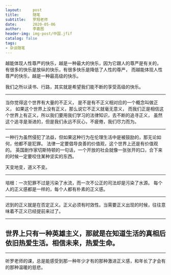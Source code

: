 ```yaml
---
layout:     post
title:      随笔
subtitle:   罗翔老师
date:       2020-05-06
author:     李嘉图
header-img: img-post/中国.jfif
catalog: false
tags:
- 杂谈随笔
---
```

越能体现人性尊严的快乐，越是一种最大的快乐，因为它跟人的尊严是有关的，
有很多的快乐是放纵的快乐，有很多快乐是降低了人性的尊严，
而越能体现人性尊严的快乐，越是一种最高级的快乐。

我们之所以读书、行路，其实就是希望我们能不断的享受高级的快乐。

---

当你觉得这个世界有大量的不正义，
是不是有不正义相对应的一个概念叫做正义，
如果这个世界上没有正义，那么说它不正义就毫无意义，
而我们正是相信这个世界上有正义，所以我们要用我们学习的法律知识，去不断的追寻正义，
虽然这个追寻是渐进的，但是我们永远不灰心，不疲倦，我们尽力而为。

---

一种行为虽然侵犯了法益，但如果这种行为在伦理生活中是被鼓励的，那无论如何，他都不是犯罪。
法律一定要倡导良善的价值观，这个世界上还是有价值观的。
英国剧作家切斯特顿的一句话，一个开放的社会就像一张张开的口，合下来的时候一定要咬住某种坚实的东西。

天变地变，道义不变。

---

培根：一次犯罪不过是污染了水流，而一次不公正的司法却是污染了水源。
每个人的正义感都是一样的，每个人都有朴素的正义感。

---

迟到的正义就是在否定正义。正义必须有时效性。当需要正义出现的时候，往往意味着不正义已经提前来过了。

---

## 世界上只有一种英雄主义，那就是在知道生活的真相后依旧热爱生活。相信未来，热爱生命。


---

听罗老师的课，总是能感受到那一种年少才有的那种激进正义感，和年长了才会有的那种温暖的慈悲。

